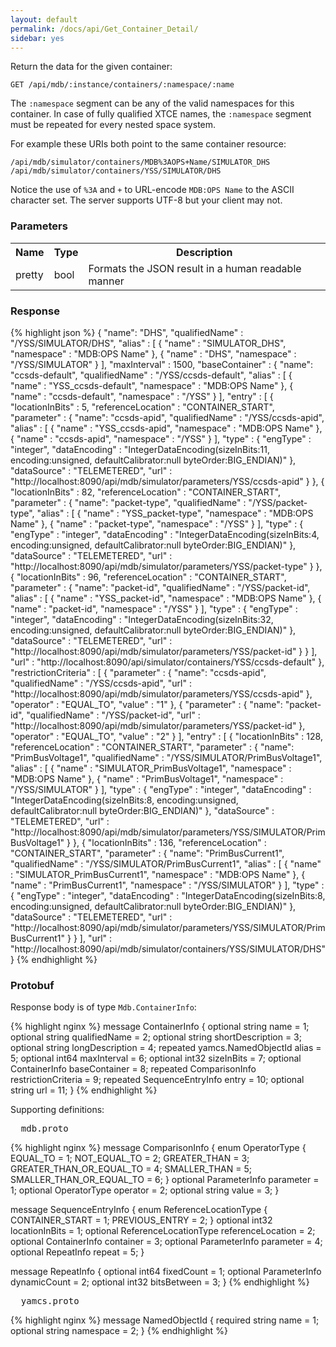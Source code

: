 ```yaml
---
layout: default
permalink: /docs/api/Get_Container_Detail/
sidebar: yes
---
```


Return the data for the given container:

    GET /api/mdb/:instance/containers/:namespace/:name

The `:namespace` segment can be any of the valid namespaces for this container. In case of fully qualified XTCE names, the `:namespace` segment must be repeated for every nested space system.

For example these URIs both point to the same container resource:

    /api/mdb/simulator/containers/MDB%3AOPS+Name/SIMULATOR_DHS
    /api/mdb/simulator/containers/YSS/SIMULATOR/DHS
    
Notice the use of `%3A` and `+` to URL-encode `MDB:OPS Name` to the ASCII character set. The server supports UTF-8 but your client may not.

### Parameters

<table class="inline">
    <tr>
        <th>Name</th>
        <th>Type</th>
        <th>Description</th>
    </tr>
    <tr>
        <td class="code">pretty</td>
        <td class="code">bool</td>
        <td>Formats the JSON result in a human readable manner</td>
    </tr>
</table>

### Response

{% highlight json %}
{
  "name": "DHS",
  "qualifiedName" : "/YSS/SIMULATOR/DHS",
  "alias" : [ {
    "name" : "SIMULATOR_DHS",
    "namespace" : "MDB:OPS Name"
  }, {
    "name" : "DHS",
    "namespace" : "/YSS/SIMULATOR"
  } ],
  "maxInterval" : 1500,
  "baseContainer" : {
    "name": "ccsds-default",
    "qualifiedName" : "/YSS/ccsds-default",
    "alias" : [ {
      "name" : "YSS_ccsds-default",
      "namespace" : "MDB:OPS Name"
    }, {
      "name" : "ccsds-default",
      "namespace" : "/YSS"
    } ],
    "entry" : [ {
      "locationInBits" : 5,
      "referenceLocation" : "CONTAINER_START",
      "parameter" : {
        "name": "ccsds-apid",
        "qualifiedName" : "/YSS/ccsds-apid",
        "alias" : [ {
          "name" : "YSS_ccsds-apid",
          "namespace" : "MDB:OPS Name"
        }, {
          "name" : "ccsds-apid",
          "namespace" : "/YSS"
        } ],
        "type" : {
          "engType" : "integer",
          "dataEncoding" : "IntegerDataEncoding(sizeInBits:11, encoding:unsigned, defaultCalibrator:null byteOrder:BIG_ENDIAN)"
        },
        "dataSource" : "TELEMETERED",
        "url" : "http://localhost:8090/api/mdb/simulator/parameters/YSS/ccsds-apid"
      }
    }, {
      "locationInBits" : 82,
      "referenceLocation" : "CONTAINER_START",
      "parameter" : {
        "name": "packet-type",
        "qualifiedName" : "/YSS/packet-type",
        "alias" : [ {
          "name" : "YSS_packet-type",
          "namespace" : "MDB:OPS Name"
        }, {
          "name" : "packet-type",
          "namespace" : "/YSS"
        } ],
        "type" : {
          "engType" : "integer",
          "dataEncoding" : "IntegerDataEncoding(sizeInBits:4, encoding:unsigned, defaultCalibrator:null byteOrder:BIG_ENDIAN)"
        },
        "dataSource" : "TELEMETERED",
        "url" : "http://localhost:8090/api/mdb/simulator/parameters/YSS/packet-type"
      }
    }, {
      "locationInBits" : 96,
      "referenceLocation" : "CONTAINER_START",
      "parameter" : {
        "name": "packet-id",
        "qualifiedName" : "/YSS/packet-id",
        "alias" : [ {
          "name" : "YSS_packet-id",
          "namespace" : "MDB:OPS Name"
        }, {
          "name" : "packet-id",
          "namespace" : "/YSS"
        } ],
        "type" : {
          "engType" : "integer",
          "dataEncoding" : "IntegerDataEncoding(sizeInBits:32, encoding:unsigned, defaultCalibrator:null byteOrder:BIG_ENDIAN)"
        },
        "dataSource" : "TELEMETERED",
        "url" : "http://localhost:8090/api/mdb/simulator/parameters/YSS/packet-id"
      }
    } ],
    "url" : "http://localhost:8090/api/simulator/containers/YSS/ccsds-default"
  },
  "restrictionCriteria" : [ {
    "parameter" : {
      "name": "ccsds-apid",
      "qualifiedName" : "/YSS/ccsds-apid",
      "url" : "http://localhost:8090/api/mdb/simulator/parameters/YSS/ccsds-apid"
    },
    "operator" : "EQUAL_TO",
    "value" : "1"
  }, {
    "parameter" : {
      "name": "packet-id",
      "qualifiedName" : "/YSS/packet-id",
      "url" : "http://localhost:8090/api/mdb/simulator/parameters/YSS/packet-id"
    },
    "operator" : "EQUAL_TO",
    "value" : "2"
  } ],
  "entry" : [ {
    "locationInBits" : 128,
    "referenceLocation" : "CONTAINER_START",
    "parameter" : {
      "name": "PrimBusVoltage1",
      "qualifiedName" : "/YSS/SIMULATOR/PrimBusVoltage1",
      "alias" : [ {
        "name" : "SIMULATOR_PrimBusVoltage1",
        "namespace" : "MDB:OPS Name"
      }, {
        "name" : "PrimBusVoltage1",
        "namespace" : "/YSS/SIMULATOR"
      } ],
      "type" : {
        "engType" : "integer",
        "dataEncoding" : "IntegerDataEncoding(sizeInBits:8, encoding:unsigned, defaultCalibrator:null byteOrder:BIG_ENDIAN)"
      },
      "dataSource" : "TELEMETERED",
      "url" : "http://localhost:8090/api/mdb/simulator/parameters/YSS/SIMULATOR/PrimBusVoltage1"
    }
  }, {
    "locationInBits" : 136,
    "referenceLocation" : "CONTAINER_START",
    "parameter" : {
      "name": "PrimBusCurrent1",
      "qualifiedName" : "/YSS/SIMULATOR/PrimBusCurrent1",
      "alias" : [ {
        "name" : "SIMULATOR_PrimBusCurrent1",
        "namespace" : "MDB:OPS Name"
      }, {
        "name" : "PrimBusCurrent1",
        "namespace" : "/YSS/SIMULATOR"
      } ],
      "type" : {
        "engType" : "integer",
        "dataEncoding" : "IntegerDataEncoding(sizeInBits:8, encoding:unsigned, defaultCalibrator:null byteOrder:BIG_ENDIAN)"
      },
      "dataSource" : "TELEMETERED",
      "url" : "http://localhost:8090/api/mdb/simulator/parameters/YSS/SIMULATOR/PrimBusCurrent1"
    }
  } ],
  "url" : "http://localhost:8090/api/mdb/simulator/containers/YSS/SIMULATOR/DHS"
}
{% endhighlight %}


### Protobuf

Response body is of type `Mdb.ContainerInfo`:

{% highlight nginx %}
message ContainerInfo {
  optional string name = 1;
  optional string qualifiedName = 2;
  optional string shortDescription = 3;
  optional string longDescription = 4;
  repeated yamcs.NamedObjectId alias = 5;
  optional int64 maxInterval = 6;
  optional int32 sizeInBits = 7;
  optional ContainerInfo baseContainer = 8;
  repeated ComparisonInfo restrictionCriteria = 9;
  repeated SequenceEntryInfo entry = 10;
  optional string url = 11;
}
{% endhighlight %}

Supporting definitions:

<pre class="header">
  mdb.proto
</pre>

{% highlight nginx %}
message ComparisonInfo {
  enum OperatorType {
    EQUAL_TO = 1;
    NOT_EQUAL_TO = 2;
    GREATER_THAN = 3;
    GREATER_THAN_OR_EQUAL_TO = 4;
    SMALLER_THAN = 5;
    SMALLER_THAN_OR_EQUAL_TO = 6;
  }
  optional ParameterInfo parameter = 1;
  optional OperatorType operator = 2;
  optional string value = 3;
}

message SequenceEntryInfo {
  enum ReferenceLocationType {
    CONTAINER_START = 1;
    PREVIOUS_ENTRY = 2;
  }
  optional int32 locationInBits = 1;
  optional ReferenceLocationType referenceLocation = 2;
  optional ContainerInfo container = 3;
  optional ParameterInfo parameter = 4;
  optional RepeatInfo repeat = 5;
}

message RepeatInfo {
  optional int64 fixedCount = 1;
  optional ParameterInfo dynamicCount = 2;
  optional int32 bitsBetween = 3;
}
{% endhighlight %}


<pre class="header">
  yamcs.proto
</pre>

{% highlight nginx %}
message NamedObjectId {
  required string name = 1;
  optional string namespace = 2;
}
{% endhighlight %}
